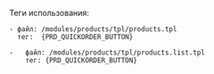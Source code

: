 Теги использования:

    - файл: /modules/products/tpl/products.tpl
      тег:  {PRD_QUICKORDER_BUTTON}

    -   файл: /modules/products/tpl/products.list.tpl
        тег: {PRD_QUICKORDER_BUTTON}